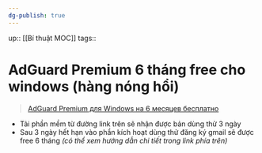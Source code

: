 ```yaml
---
dg-publish: true
---
```

up:: [[Bí thuật MOC]]
tags:: 

# AdGuard Premium 6 tháng free cho windows (hàng nóng hổi)

> [AdGuard Premium для Windows на 6 месяцев бесплатно](https://www.comss.ru/page.php?id=4548&fbclid=IwAR38R34lsyp1Gii5CW_pp2dpUpLJcTbi-zW8zyTbk263cv_xihdy-tlUkdc)

- Tải phần mềm từ đường link trên sẽ nhận được bản dùng thử 3 ngày
- Sau 3 ngày hết hạn vào phần kích hoạt dùng thử đăng ký gmail sẽ được free 6 tháng *(có thể xem hướng dẫn chi tiết trong link phía trên)*
